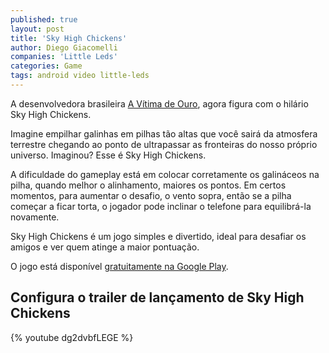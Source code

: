 ```yaml
---
published: true
layout: post
title: 'Sky High Chickens'
author: Diego Giacomelli
companies: 'Little Leds'
categories: Game
tags: android video little-leds
---
```

A desenvolvedora brasileira [A Vítima de Ouro](http://littleleds.com), agora figura com o hilário Sky High Chickens.

Imagine empilhar galinhas em pilhas tão altas que você sairá da atmosfera terrestre chegando ao ponto de ultrapassar as fronteiras do nosso próprio universo. Imaginou? Esse é Sky High Chickens.

A dificuldade do gameplay está em colocar corretamente os galináceos na pilha, quando melhor o alinhamento, maiores os pontos. Em certos momentos, para aumentar o desafio, o vento sopra, então se a pilha começar a ficar torta, o jogador pode inclinar o telefone para equilibrá-la novamente.

Sky High Chickens é um jogo simples e divertido, ideal para desafiar os amigos e ver quem atinge a maior pontuação.

O jogo está disponível [gratuitamente na Google Play](https://play.google.com/store/apps/details?id=com.LittleLeds.SkyHighChickens).

## Configura o trailer de lançamento de Sky High Chickens
{% youtube dg2dvbfLEGE %}